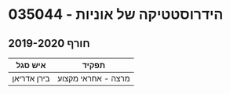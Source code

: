 # 035044 - הידרוסטטיקה של אוניות

## חורף 2019-2020

| איש סגל | תפקיד |
| ---- | ---- |
| בירן אדריאן | מרצה - אחראי מקצוע |

